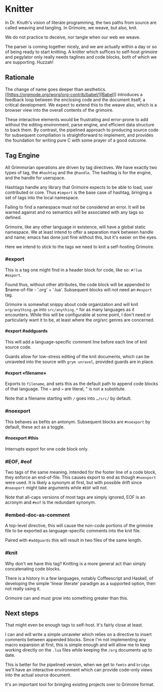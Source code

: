 # Knitter


  In Dr. Knuth's vision of literate programming, the two paths from source
are called weaving and tangling.  In Grimoire, we weave, but also, knit. 


We do not practice to deceive, nor tangle when our web we weave.


The parser is coming together nicely, and we are actually within a day or 
so of being ready to start knitting.  A knitter which suffices to self-host 
grimoire and pegylator only really needs taglines and code blocks, both of
which we are supporting. Huzzah!


## Rationale

  The change of name goes deeper than aesthetics.  [[https://orgmode.org/worg/org-contrib/babel/][Babel]]
introduces a feedback loop between the enclosing code and the document itself,
a critical development.  We expect to extend this to the weave also, which is 
a browser view into the overall contents of the grimoire.


These interactive elements would be frustrating and error-prone to add without
the editing environment, parse engine, and efficient data structure to back
them.  By contrast, the pipelined approach to producing source code for 
subsequent compiliation is straightforward to implement, and provides the
foundation for writing pure C with some prayer of a good outcome. 


## Tag Engine

  All Grimmorian operations are driven by tag directives.  We have exactly
two types of tag, the `#hashtag` and the `@handle`.  The hashtag is for the
engine, and the handle for userspace. 


Hashtags handle any library that Grimoire expects to be able to load, user
contributed or core.  Thus `#import` is the base case of hashtag, bringing
a set of tags into the local namespace.


Failing to find a namespace must not be considered an error.  It will be 
warned against and no semantics will be associated with any tags so defined.


Grimoire, like any other language in existence, will have a global static
namespace.  We at least intend to offer a separation mark between handle and
name; emacs has done just fine without this, but it's easier on the eyes. 


Here we intend to stick to the tags we need to knit a self-hosting Grimoire. 


### #export

  This is a tag one might find in a header block for code, like so:
`#!lua  #export`.  


Found thus, without other attributes, the code block will be appended to
$name-of-file - '.org' + '.lua'.  Subsequent blocks will not need an
`#export` tag. 


Grimoire is somewhat snippy about code organization and will knit 
`org/anything.gm` into `src/anything.*` for as many languages as it
encounters.  While this will be configurable at some point, I don't need
or particularly want it to be, at least where the org/src genres are
concerned.


#### #export #addguards

 This will add a language-specific comment line before each line of 
knit source code.


Guards allow for low-stress editing of the knit documents, which can be
unraveled into the source with `grym unravel`, provided guards are in place.


#### #export «filename»

Exports to `filename`, and sets this as the default path to append code
blocks of that language. The `«` and `»` are literal, " is not a
substitute.


Note that a filename starting with `/` goes into `…/src/` by default. 


### #noexport

  This behaves as befits an antonym.  Subsequent blocks are `#noexport`
by default, these act as a toggle.


#### #noexport #this

  Interrupts export for one code block only. 


### #EOF, #eof

  Two tags of the same meaning.  Intended for the footer line of a code
block, they enforce an end-of-file.  This causes export to end as though
`#noexport` were used.  It is likely a synonym at first, but with possible
drift since `#noexport` might take arguments while `#EOF` will not.


Note that all-caps versions of most tags are simply ignored, EOF is an
acronym and `#eof` is the redundant synonym.


### #embed-doc-as-comment

  A top-level directive, this will cause the non-code portions of the
grimoire file to be exported as language-specific comments into the 
knit file.


Paired with `#addguards` this will result in two files of the same length.


### #knit

  Why don't we have this tag?  Knitting is a more general act than
simply concatenating code blocks. 


There is a history in a few languages, notably Coffeescript and Haskell,
of developing the simple 'linear literate' paradigm as a supported option,
then not really using it. 


Grimoire can and must grow into something greater than this. 


## Next steps

  That might even be enough tags to self-host. It's fairly close at least. 


I can and will write a simple unraveler which relies on a directive to
insert comments between appended blocks.  Since I'm not implementing any 
macro expansion at first, this is simple enough and will allow me to keep
working directly on the `.lua` files while keeping the `/org` documents
up to date.


This is better for the pipelined version, when we get to `femto` and
`bridge` we'll have an interactive environment which can provide code-only
views into the actual source document. 


It's an important tool for bringing existing projects over to Grimoire
format. 
